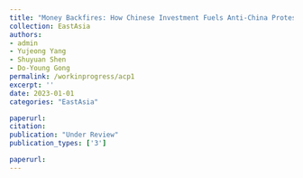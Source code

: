 ```yaml
---
title: "Money Backfires: How Chinese Investment Fuels Anti-China Protests Abroad"
collection: EastAsia
authors: 
- admin
- Yujeong Yang
- Shuyuan Shen
- Do-Young Gong
permalink: /workinprogress/acp1
excerpt: ''
date: 2023-01-01
categories: "EastAsia"

paperurl: 
citation:
publication: "Under Review"
publication_types: ['3']

paperurl: 
---
```


